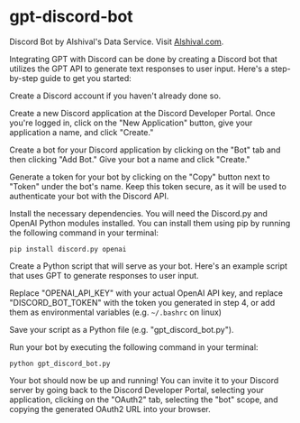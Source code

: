 # gpt-discord-bot
Discord Bot by Alshival's Data Service. Visit [Alshival.com](Alshival.com).

Integrating GPT with Discord can be done by creating a Discord bot that utilizes the GPT API to generate text responses to user input. Here's a step-by-step guide to get you started:

Create a Discord account if you haven't already done so.

Create a new Discord application at the Discord Developer Portal. Once you're logged in, click on the "New Application" button, give your application a name, and click "Create."

Create a bot for your Discord application by clicking on the "Bot" tab and then clicking "Add Bot." Give your bot a name and click "Create."

Generate a token for your bot by clicking on the "Copy" button next to "Token" under the bot's name. Keep this token secure, as it will be used to authenticate your bot with the Discord API.

Install the necessary dependencies. You will need the Discord.py and OpenAI Python modules installed. You can install them using pip by running the following command in your terminal:

```
pip install discord.py openai
```

Create a Python script that will serve as your bot. Here's an example script that uses GPT to generate responses to user input.

Replace "OPENAI_API_KEY" with your actual OpenAI API key, and replace "DISCORD_BOT_TOKEN" with the token you generated in step 4, or add them as environmental variables (e.g. `~/.bashrc` on linux)

Save your script as a Python file (e.g. "gpt_discord_bot.py").

Run your bot by executing the following command in your terminal:

```
python gpt_discord_bot.py
```

Your bot should now be up and running! You can invite it to your Discord server by going back to the Discord Developer Portal, selecting your application, clicking on the "OAuth2" tab, selecting the "bot" scope, and copying the generated OAuth2 URL into your browser.
